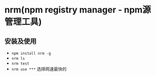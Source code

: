 # nrm(npm registry manager - npm源管理工具)

## 安装及使用

* `npm install nrm -g`
* `nrm ls`
* `nrm test`
* `nrm use ***` 选择网速最快的 
